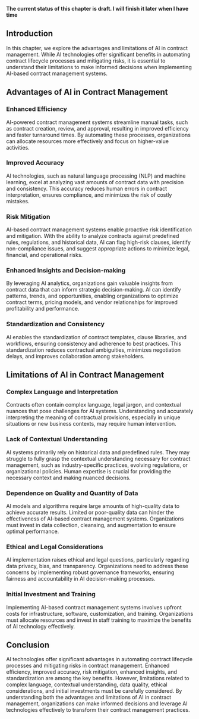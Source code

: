 **The current status of this chapter is draft. I will finish it later when I have time**

Introduction
------------

In this chapter, we explore the advantages and limitations of AI in contract management. While AI technologies offer significant benefits in automating contract lifecycle processes and mitigating risks, it is essential to understand their limitations to make informed decisions when implementing AI-based contract management systems.

Advantages of AI in Contract Management
---------------------------------------

### Enhanced Efficiency

AI-powered contract management systems streamline manual tasks, such as contract creation, review, and approval, resulting in improved efficiency and faster turnaround times. By automating these processes, organizations can allocate resources more effectively and focus on higher-value activities.

### Improved Accuracy

AI technologies, such as natural language processing (NLP) and machine learning, excel at analyzing vast amounts of contract data with precision and consistency. This accuracy reduces human errors in contract interpretation, ensures compliance, and minimizes the risk of costly mistakes.

### Risk Mitigation

AI-based contract management systems enable proactive risk identification and mitigation. With the ability to analyze contracts against predefined rules, regulations, and historical data, AI can flag high-risk clauses, identify non-compliance issues, and suggest appropriate actions to minimize legal, financial, and operational risks.

### Enhanced Insights and Decision-making

By leveraging AI analytics, organizations gain valuable insights from contract data that can inform strategic decision-making. AI can identify patterns, trends, and opportunities, enabling organizations to optimize contract terms, pricing models, and vendor relationships for improved profitability and performance.

### Standardization and Consistency

AI enables the standardization of contract templates, clause libraries, and workflows, ensuring consistency and adherence to best practices. This standardization reduces contractual ambiguities, minimizes negotiation delays, and improves collaboration among stakeholders.

Limitations of AI in Contract Management
----------------------------------------

### Complex Language and Interpretation

Contracts often contain complex language, legal jargon, and contextual nuances that pose challenges for AI systems. Understanding and accurately interpreting the meaning of contractual provisions, especially in unique situations or new business contexts, may require human intervention.

### Lack of Contextual Understanding

AI systems primarily rely on historical data and predefined rules. They may struggle to fully grasp the contextual understanding necessary for contract management, such as industry-specific practices, evolving regulations, or organizational policies. Human expertise is crucial for providing the necessary context and making nuanced decisions.

### Dependence on Quality and Quantity of Data

AI models and algorithms require large amounts of high-quality data to achieve accurate results. Limited or poor-quality data can hinder the effectiveness of AI-based contract management systems. Organizations must invest in data collection, cleansing, and augmentation to ensure optimal performance.

### Ethical and Legal Considerations

AI implementation raises ethical and legal questions, particularly regarding data privacy, bias, and transparency. Organizations need to address these concerns by implementing robust governance frameworks, ensuring fairness and accountability in AI decision-making processes.

### Initial Investment and Training

Implementing AI-based contract management systems involves upfront costs for infrastructure, software, customization, and training. Organizations must allocate resources and invest in staff training to maximize the benefits of AI technology effectively.

Conclusion
----------

AI technologies offer significant advantages in automating contract lifecycle processes and mitigating risks in contract management. Enhanced efficiency, improved accuracy, risk mitigation, enhanced insights, and standardization are among the key benefits. However, limitations related to complex language, contextual understanding, data quality, ethical considerations, and initial investments must be carefully considered. By understanding both the advantages and limitations of AI in contract management, organizations can make informed decisions and leverage AI technologies effectively to transform their contract management practices.

